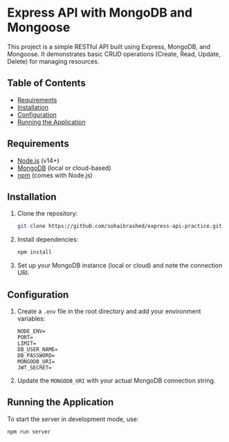 # Express API with MongoDB and Mongoose

This project is a simple RESTful API built using Express, MongoDB, and Mongoose. It demonstrates basic CRUD operations (Create, Read, Update, Delete) for managing resources.

## Table of Contents

- [Requirements](#requirements)
- [Installation](#installation)
- [Configuration](#configuration)
- [Running the Application](#running-the-application)

## Requirements

- [Node.js](https://nodejs.org/) (v14+)
- [MongoDB](https://www.mongodb.com/) (local or cloud-based)
- [npm](https://www.npmjs.com/) (comes with Node.js)

## Installation

1. Clone the repository:

   ```bash
   git clone https://github.com/sohaibrashed/express-api-practice.git
   ```

2. Install dependencies:

   ```bash
   npm install
   ```

3. Set up your MongoDB instance (local or cloud) and note the connection URI.

## Configuration

1. Create a `.env` file in the root directory and add your environment variables:

   ```env
   NODE_ENV=
   PORT=
   LIMIT=
   DB_USER_NAME=
   DB_PASSWORD=
   MONGODB_URI=
   JWT_SECRET=
   ```

2. Update the `MONGODB_URI` with your actual MongoDB connection string.

## Running the Application

To start the server in development mode, use:

```bash
npm run server
```
